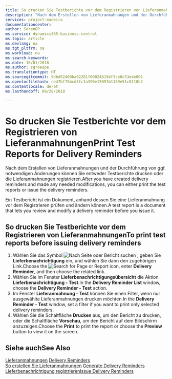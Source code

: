 ```yaml
---
title: So drucken Sie Testberichte vor dem Registrieren von Lieferanmahnungen
description: "Nach dem Erstellen von Lieferanmahnungen und der Durchführung von ggf. notwendigen Änderungen können Sie entweder Testberichte drucken oder die Lieferanmahnungen registrieren."
services: project-madeira
documentationcenter: 
author: SorenGP
ms.service: dynamics365-business-central
ms.topic: article
ms.devlang: na
ms.tgt_pltfrm: na
ms.workload: na
ms.search.keywords: 
ms.date: 10/01/2018
ms.author: sgroespe
ms.translationtype: HT
ms.sourcegitcommit: 9dbd92409ba02281f008246194f3ce0c53e4e001
ms.openlocfilehash: ce47bf75bcd5fc1a390e15091b1159e51c6110b2
ms.contentlocale: de-at
ms.lasthandoff: 09/28/2018

---
```

# <a name="print-test-reports-for-delivery-reminders"></a><span data-ttu-id="0f88e-103">So drucken Sie Testberichte vor dem Registrieren von Lieferanmahnungen</span><span class="sxs-lookup"><span data-stu-id="0f88e-103">Print Test Reports for Delivery Reminders</span></span>
<span data-ttu-id="0f88e-104">Nach dem Erstellen von Lieferanmahnungen und der Durchführung von ggf. notwendigen Änderungen können Sie entweder Testberichte drucken oder die Lieferanmahnungen registrieren.</span><span class="sxs-lookup"><span data-stu-id="0f88e-104">After you have created delivery reminders and made any needed modifications, you can either print the test reports or issue the delivery reminders.</span></span>  

<span data-ttu-id="0f88e-105">Ein Testbericht ist ein Dokument, anhand dessen Sie eine Lieferanmahnung vor dem Registrieren prüfen und ändern können.</span><span class="sxs-lookup"><span data-stu-id="0f88e-105">A test report is a document that lets you review and modify a delivery reminder before you issue it.</span></span>  

## <a name="to-print-test-reports-before-issuing-delivery-reminders"></a><span data-ttu-id="0f88e-106">So drucken Sie Testberichte vor dem Registrieren von Lieferanmahnungen</span><span class="sxs-lookup"><span data-stu-id="0f88e-106">To print test reports before issuing delivery reminders</span></span>  

1.  <span data-ttu-id="0f88e-107">Wählen Sie das Symbol ![Nach Seite oder Bericht suchen](../../media/ui-search/search_small.png "Nach Seite oder Bericht suchen") , geben Sie **Lieferbenachrichtigung** ein, und wählen Sie dann den zugehörigen Link.</span><span class="sxs-lookup"><span data-stu-id="0f88e-107">Choose the ![Search for Page or Report](../../media/ui-search/search_small.png "Search for Page or Report icon") icon, enter **Delivery Reminder**, and then choose the related link.</span></span>  
2.  <span data-ttu-id="0f88e-108">Wählen Sie im Fenster **Lieferbenachrichtigungsübersicht** die Aktion **Lieferbenachrichtigung - Test**.</span><span class="sxs-lookup"><span data-stu-id="0f88e-108">In the **Delivery Reminder List** window, choose the **Delivery Reminder - Test** action.</span></span>  
3.  <span data-ttu-id="0f88e-109">Im Fenster **Lieferanmahnung - Test** können Sie einen Filter, wenn nur ausgewählte Lieferanmahnungen drucken möchten.</span><span class="sxs-lookup"><span data-stu-id="0f88e-109">In the **Delivery Reminder - Test** window, set a filter if you want to print only selected delivery reminders.</span></span>  
4.  <span data-ttu-id="0f88e-110">Wählen Sie die Schaltfläche **Drucken** aus, um den Bericht zu drucken, oder die Schaltfläche **Vorschau**, um den Bericht auf dem Bildschirm anzuzeigen.</span><span class="sxs-lookup"><span data-stu-id="0f88e-110">Choose the **Print** to print the report or choose the **Preview** button to view it on the screen.</span></span>  

## <a name="see-also"></a><span data-ttu-id="0f88e-111">Siehe auch</span><span class="sxs-lookup"><span data-stu-id="0f88e-111">See Also</span></span>  
 <span data-ttu-id="0f88e-112">[Lieferanmahnungen](delivery-reminders.md) </span><span class="sxs-lookup"><span data-stu-id="0f88e-112">[Delivery Reminders](delivery-reminders.md) </span></span>  
 <span data-ttu-id="0f88e-113">[So erstellen Sie Lieferanmahnungen](how-to-generate-delivery-reminders.md) </span><span class="sxs-lookup"><span data-stu-id="0f88e-113">[Generate Delivery Reminders](how-to-generate-delivery-reminders.md) </span></span>  
 [<span data-ttu-id="0f88e-114">Lieferbenachrichtigung registrieren</span><span class="sxs-lookup"><span data-stu-id="0f88e-114">Issue Delivery Reminders</span></span>](how-to-issue-delivery-reminders.md)

